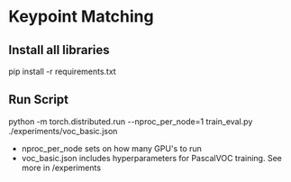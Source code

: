 # Keypoint Matching
## Install all libraries
pip install -r requirements.txt

## Run Script
python -m torch.distributed.run --nproc_per_node=1 train_eval.py ./experiments/voc_basic.json
- nproc_per_node sets on how many GPU's to run
- voc_basic.json includes hyperparameters for PascalVOC training. See more in /experiments
